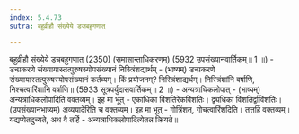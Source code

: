 ```yaml
---
index: 5.4.73
sutra: बहुव्रीहौ संख्येये डजबहुगणात्

---
```

बहुव्रीहौ संख्येये डचबहुगणात् (2350) (समासान्ताधिकरणम्) (5932 उपसंख्यानवार्तिकम्॥ 1 ॥) - डच्प्रकरणे संख्यायास्तत्पुरुषस्योपसंख्यानं निस्त्रिंशद्यार्थम् - (भाष्यम्) डच्प्रकरणे संख्यायास्तत्पुरुषस्योपसंख्यानं कर्तव्यम्। किं प्रयोजनम्? निस्त्रिंशाद्यर्थम्। निस्त्रिंशांनि वर्षाणि, निश्चत्वारिंशानि वर्षाणि॥ (5933 सूत्रपर्युदासवार्तिकम्॥ 2 ॥) - अन्यत्राधिकलोपात् - (भाष्यम्) अन्यत्राधिकलोपादिति वक्तव्यम्। इह मा भूत् - एकाधिका विंशतिरेकविंशतिः। द्व्यधिका विंशतिर्द्वाविंशतिः। (उपसंख्यानभाष्यम्) अव्ययादेरिति च वक्तव्यम्। इह मा भूत् - गोत्रिंशत्, गोचत्वारिंशदिति। तत्तर्हि वक्तव्यम्। यद्यप्येतदुच्यते, अथ वै तर्हि - अन्यत्राधिकलोपादित्येतन्न क्रियते॥
